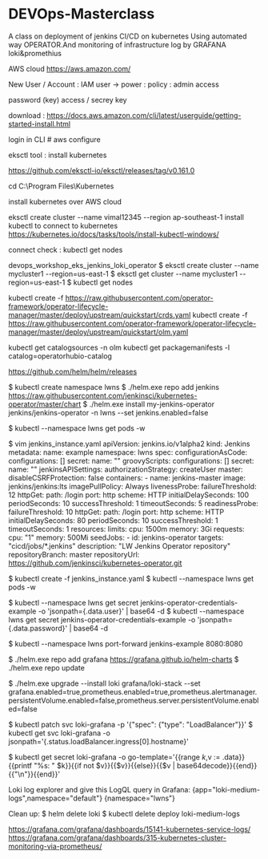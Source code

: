 # DEVOps-Masterclass
A class on deployment of jenkins CI/CD on kubernetes Using automated way OPERATOR.And monitoring of infrastructure log by GRAFANA loki&amp;promethius


AWS cloud https://aws.amazon.com/

New User / Account : IAM user -> power : policy : admin access

password (key) access / secrey key

download : https://docs.aws.amazon.com/cli/latest/userguide/getting-started-install.html

login in CLI # aws configure

eksctl tool : install kubernetes

https://github.com/eksctl-io/eksctl/releases/tag/v0.161.0

cd C:\Program Files\Kubernetes

install kubernetes over AWS cloud

eksctl create cluster --name vimal12345 --region ap-southeast-1
install kubectl to connect to kubernetes https://kubernetes.io/docs/tasks/tools/install-kubectl-windows/

connect check : kubectl get nodes

devops_workshop_eks_jenkins_loki_operator
$ eksctl create cluster --name mycluster1 --region=us-east-1 $ eksctl get cluster --name mycluster1 --region=us-east-1 $ kubectl get nodes

kubectl create -f
https://raw.githubusercontent.com/operator-framework/operator-lifecycle-manager/master/deploy/upstream/quickstart/crds.yaml kubectl create -f
https://raw.githubusercontent.com/operator-framework/operator-lifecycle-manager/master/deploy/upstream/quickstart/olm.yaml

kubectl get catalogsources -n olm kubectl get packagemanifests -l catalog=operatorhubio-catalog

https://github.com/helm/helm/releases

$ kubectl create namespace lwns $ ./helm.exe repo add jenkins https://raw.githubusercontent.com/jenkinsci/kubernetes-operator/master/chart $ ./helm.exe install my-jenkins-operator jenkins/jenkins-operator -n lwns --set jenkins.enabled=false

$ kubectl --namespace lwns get pods -w

$ vim jenkins_instance.yaml apiVersion: jenkins.io/v1alpha2 kind: Jenkins metadata: name: example namespace: lwns spec: configurationAsCode: configurations: [] secret: name: "" groovyScripts: configurations: [] secret: name: "" jenkinsAPISettings: authorizationStrategy: createUser master: disableCSRFProtection: false containers: - name: jenkins-master image: jenkins/jenkins:lts imagePullPolicy: Always livenessProbe: failureThreshold: 12 httpGet: path: /login port: http scheme: HTTP initialDelaySeconds: 100 periodSeconds: 10 successThreshold: 1 timeoutSeconds: 5 readinessProbe: failureThreshold: 10 httpGet: path: /login port: http scheme: HTTP initialDelaySeconds: 80 periodSeconds: 10 successThreshold: 1 timeoutSeconds: 1 resources: limits: cpu: 1500m memory: 3Gi requests: cpu: "1" memory: 500Mi seedJobs: - id: jenkins-operator targets: "cicd/jobs/*.jenkins" description: "LW Jenkins Operator repository" repositoryBranch: master repositoryUrl: https://github.com/jenkinsci/kubernetes-operator.git

$ kubectl create -f jenkins_instance.yaml $ kubectl --namespace lwns get pods -w

$ kubectl --namespace lwns get secret jenkins-operator-credentials-example -o 'jsonpath={.data.user}' | base64 -d $ kubectl --namespace lwns get secret jenkins-operator-credentials-example -o 'jsonpath={.data.password}' | base64 -d

$ kubectl --namespace lwns port-forward jenkins-example 8080:8080

$ ./helm.exe repo add grafana https://grafana.github.io/helm-charts $ ./helm.exe repo update

$ ./helm.exe upgrade --install loki grafana/loki-stack --set grafana.enabled=true,prometheus.enabled=true,prometheus.alertmanager.persistentVolume.enabled=false,prometheus.server.persistentVolume.enabled=false

$ kubectl patch svc loki-grafana -p '{"spec": {"type": "LoadBalancer"}}' $ kubectl get svc loki-grafana -o jsonpath='{.status.loadBalancer.ingress[0].hostname}'

$ kubectl get secret loki-grafana -o go-template='{{range $k,$v := .data}}{{printf "%s: " $k}}{{if not $v}}{{$v}}{{else}}{{$v | base64decode}}{{end}}{{"\n"}}{{end}}'

Loki log explorer and give this LogQL query in Grafana: {app="loki-medium-logs",namespace="default"} {namespace="lwns"}

Clean up: $ helm delete loki $ kubectl delete deploy loki-medium-logs

https://grafana.com/grafana/dashboards/15141-kubernetes-service-logs/ https://grafana.com/grafana/dashboards/315-kubernetes-cluster-monitoring-via-prometheus/
